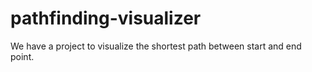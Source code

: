 # pathfinding-visualizer
We have a project to visualize the shortest path between start and end point. 
